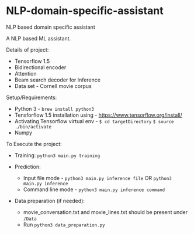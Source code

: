 # NLP-domain-specific-assistant
NLP based domain specific assistant

A NLP based ML assistant.

Details of project:

  - Tensorflow 1.5
  - Bidirectional encoder
  - Attention
  - Beam search decoder for Inference
  - Data set - Cornell movie corpus

Setup/Requirements:

  - Python 3 - `brew install python3`
  - Tensforflow 1.5 installation using - https://www.tensorflow.org/install/
  - Activating Tensorflow virtual env -
      `$ cd targetDirectory`
      `$ source ./bin/activate`
  - Numpy

To Execute the project:

  - Training: `python3 main.py training`
  - Prediction:
    - Input file mode - `python3 main.py inference file` OR `python3 main.py inference`
    - Command line mode - `python3 main.py inference command`
    
   - Data preparation (if needed): 
      - movie_conversation.txt and movie_lines.txt should be present under `/Data`
      - Run `python3 data_preparation.py`
